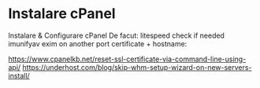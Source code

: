 # Instalare cPanel
Instalare &amp; Configurare cPanel
De facut:
litespeed check if needed
imunifyav
exim on another port
certificate + hostname:

https://www.cpanelkb.net/reset-ssl-certificate-via-command-line-using-api/
https://underhost.com/blog/skip-whm-setup-wizard-on-new-servers-install/
